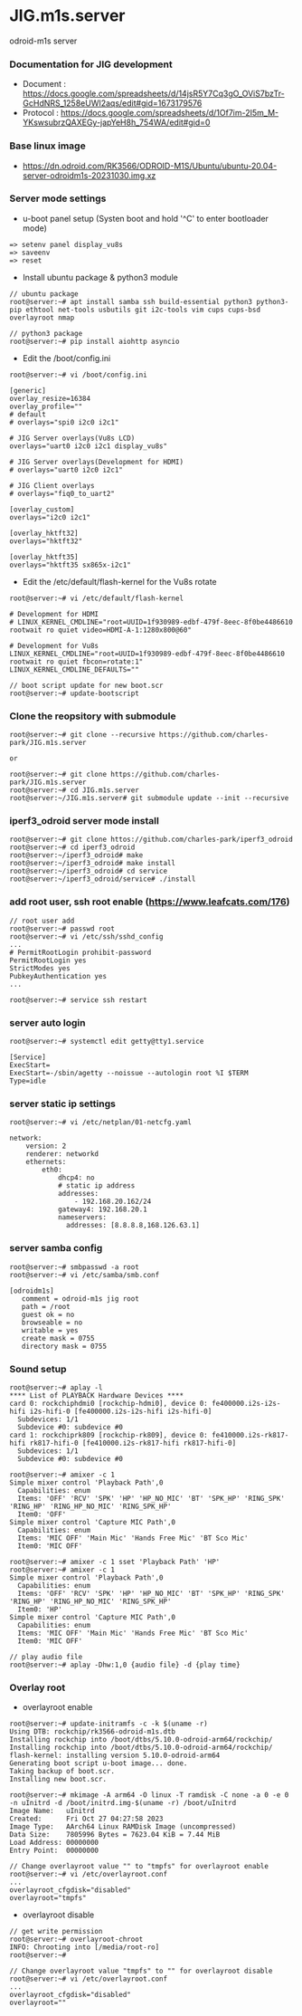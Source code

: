 # JIG.m1s.server
odroid-m1s server

### Documentation for JIG development
* Document : https://docs.google.com/spreadsheets/d/14jsR5Y7Cq3gO_OViS7bzTr-GcHdNRS_1258eUWI2aqs/edit#gid=1673179576
* Protocol : https://docs.google.com/spreadsheets/d/1Of7im-2I5m_M-YKswsubrzQAXEGy-japYeH8h_754WA/edit#gid=0

### Base linux image
 * https://dn.odroid.com/RK3566/ODROID-M1S/Ubuntu/ubuntu-20.04-server-odroidm1s-20231030.img.xz

### Server mode settings

* u-boot panel setup (Systen boot and hold '^C' to enter bootloader mode)
```
=> setenv panel display_vu8s
=> saveenv
=> reset
```

* Install ubuntu package & python3 module
```
// ubuntu package
root@server:~# apt install samba ssh build-essential python3 python3-pip ethtool net-tools usbutils git i2c-tools vim cups cups-bsd overlayroot nmap

// python3 package
root@server:~# pip install aiohttp asyncio
```

* Edit the /boot/config.ini
```
root@server:~# vi /boot/config.ini
```
```
[generic]
overlay_resize=16384
overlay_profile=""
# default
# overlays="spi0 i2c0 i2c1"

# JIG Server overlays(Vu8s LCD)
overlays="uart0 i2c0 i2c1 display_vu8s"

# JIG Server overlays(Development for HDMI)
# overlays="uart0 i2c0 i2c1"

# JIG Client overlays
# overlays="fiq0_to_uart2"

[overlay_custom]
overlays="i2c0 i2c1"

[overlay_hktft32]
overlays="hktft32"

[overlay_hktft35]
overlays="hktft35 sx865x-i2c1"
```

* Edit the /etc/default/flash-kernel for the Vu8s rotate
```
root@server:~# vi /etc/default/flash-kernel
```
```
# Development for HDMI
# LINUX_KERNEL_CMDLINE="root=UUID=1f930989-edbf-479f-8eec-8f0be4486610 rootwait ro quiet video=HDMI-A-1:1280x800@60"

# Development for Vu8s
LINUX_KERNEL_CMDLINE="root=UUID=1f930989-edbf-479f-8eec-8f0be4486610 rootwait ro quiet fbcon=rotate:1"
LINUX_KERNEL_CMDLINE_DEFAULTS=""
```
```
// boot script update for new boot.scr
root@server:~# update-bootscript
```

### Clone the reopsitory with submodule
```
root@server:~# git clone --recursive https://github.com/charles-park/JIG.m1s.server

or

root@server:~# git clone https://github.com/charles-park/JIG.m1s.server
root@server:~# cd JIG.m1s.server
root@server:~/JIG.m1s.server# git submodule update --init --recursive
```

### iperf3_odroid server mode install
```
root@server:~# git clone httos://github.com/charles-park/iperf3_odroid
root@server:~# cd iperf3_odroid
root@server:~/iperf3_odroid# make
root@server:~/iperf3_odroid# make install
root@server:~/iperf3_odroid# cd service
root@server:~/iperf3_odroid/service# ./install
```

### add root user, ssh root enable (https://www.leafcats.com/176)
```
// root user add
root@server:~# passwd root
root@server:~# vi /etc/ssh/sshd_config
...
# PermitRootLogin prohibit-password
PermitRootLogin yes
StrictModes yes
PubkeyAuthentication yes
...

root@server:~# service ssh restart
```

### server auto login
```
root@server:~# systemctl edit getty@tty1.service
```
```
[Service]
ExecStart=
ExecStart=-/sbin/agetty --noissue --autologin root %I $TERM
Type=idle
```

### server static ip settings
```
root@server:~# vi /etc/netplan/01-netcfg.yaml
```
```
network:
    version: 2
    renderer: networkd
    ethernets:
        eth0:
            dhcp4: no
            # static ip address
            addresses:
                - 192.168.20.162/24
            gateway4: 192.168.20.1
            nameservers:
              addresses: [8.8.8.8,168.126.63.1]

```

### server samba config
```
root@server:~# smbpasswd -a root
root@server:~# vi /etc/samba/smb.conf
```
```
[odroidm1s]
   comment = odroid-m1s jig root
   path = /root
   guest ok = no
   browseable = no
   writable = yes
   create mask = 0755
   directory mask = 0755
```

### Sound setup
```
root@server:~# aplay -l
**** List of PLAYBACK Hardware Devices ****
card 0: rockchiphdmi0 [rockchip-hdmi0], device 0: fe400000.i2s-i2s-hifi i2s-hifi-0 [fe400000.i2s-i2s-hifi i2s-hifi-0]
  Subdevices: 1/1
  Subdevice #0: subdevice #0
card 1: rockchiprk809 [rockchip-rk809], device 0: fe410000.i2s-rk817-hifi rk817-hifi-0 [fe410000.i2s-rk817-hifi rk817-hifi-0]
  Subdevices: 1/1
  Subdevice #0: subdevice #0

root@server:~# amixer -c 1
Simple mixer control 'Playback Path',0
  Capabilities: enum
  Items: 'OFF' 'RCV' 'SPK' 'HP' 'HP_NO_MIC' 'BT' 'SPK_HP' 'RING_SPK' 'RING_HP' 'RING_HP_NO_MIC' 'RING_SPK_HP'
  Item0: 'OFF'
Simple mixer control 'Capture MIC Path',0
  Capabilities: enum
  Items: 'MIC OFF' 'Main Mic' 'Hands Free Mic' 'BT Sco Mic'
  Item0: 'MIC OFF'

root@server:~# amixer -c 1 sset 'Playback Path' 'HP'
root@server:~# amixer -c 1
Simple mixer control 'Playback Path',0
  Capabilities: enum
  Items: 'OFF' 'RCV' 'SPK' 'HP' 'HP_NO_MIC' 'BT' 'SPK_HP' 'RING_SPK' 'RING_HP' 'RING_HP_NO_MIC' 'RING_SPK_HP'
  Item0: 'HP'
Simple mixer control 'Capture MIC Path',0
  Capabilities: enum
  Items: 'MIC OFF' 'Main Mic' 'Hands Free Mic' 'BT Sco Mic'
  Item0: 'MIC OFF'

// play audio file
root@server:~# aplay -Dhw:1,0 {audio file} -d {play time}
```

### Overlay root
* overlayroot enable
```
root@server:~# update-initramfs -c -k $(uname -r)
Using DTB: rockchip/rk3566-odroid-m1s.dtb
Installing rockchip into /boot/dtbs/5.10.0-odroid-arm64/rockchip/
Installing rockchip into /boot/dtbs/5.10.0-odroid-arm64/rockchip/
flash-kernel: installing version 5.10.0-odroid-arm64
Generating boot script u-boot image... done.
Taking backup of boot.scr.
Installing new boot.scr.

root@server:~# mkimage -A arm64 -O linux -T ramdisk -C none -a 0 -e 0 -n uInitrd -d /boot/initrd.img-$(uname -r) /boot/uInitrd 
Image Name:   uInitrd
Created:      Fri Oct 27 04:27:58 2023
Image Type:   AArch64 Linux RAMDisk Image (uncompressed)
Data Size:    7805996 Bytes = 7623.04 KiB = 7.44 MiB
Load Address: 00000000
Entry Point:  00000000

// Change overlayroot value "" to "tmpfs" for overlayroot enable
root@server:~# vi /etc/overlayroot.conf
...
overlayroot_cfgdisk="disabled"
overlayroot="tmpfs"
```
* overlayroot disable
```
// get write permission
root@server:~# overlayroot-chroot 
INFO: Chrooting into [/media/root-ro]
root@server:~# 

// Change overlayroot value "tmpfs" to "" for overlayroot disable
root@server:~# vi /etc/overlayroot.conf
...
overlayroot_cfgdisk="disabled"
overlayroot=""
```
